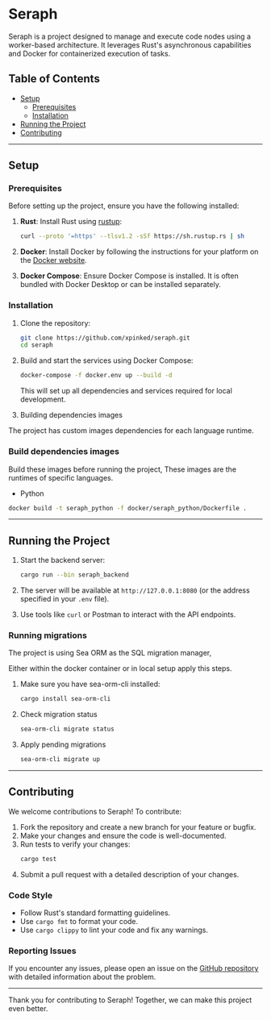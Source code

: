# Seraph

Seraph is a project designed to manage and execute code nodes using a worker-based architecture. It leverages Rust's asynchronous capabilities and Docker for containerized execution of tasks.

## Table of Contents

- [Setup](#setup)
  - [Prerequisites](#prerequisites)
  - [Installation](#installation)
- [Running the Project](#running-the-project)
- [Contributing](#contributing)

---

## Setup

### Prerequisites

Before setting up the project, ensure you have the following installed:

1. **Rust**: Install Rust using [rustup](https://rustup.rs/):

   ```bash
   curl --proto '=https' --tlsv1.2 -sSf https://sh.rustup.rs | sh
   ```

2. **Docker**: Install Docker by following the instructions for your platform on the [Docker website](https://www.docker.com/get-started).

3. **Docker Compose**: Ensure Docker Compose is installed. It is often bundled with Docker Desktop or can be installed separately.

### Installation

1. Clone the repository:

   ```bash
   git clone https://github.com/xpinked/seraph.git
   cd seraph
   ```

2. Build and start the services using Docker Compose:

   ```bash
   docker-compose -f docker.env up --build -d
   ```

   This will set up all dependencies and services required for local development.

3. Building dependencies images

The project has custom images dependencies for each language runtime.

### Build dependencies images

Build these images before running the project,
These images are the runtimes of specific languages.

- Python

```bash
docker build -t seraph_python -f docker/seraph_python/Dockerfile .
```

---

## Running the Project

1. Start the backend server:

   ```bash
   cargo run --bin seraph_backend
   ```

2. The server will be available at `http://127.0.0.1:8080` (or the address specified in your `.env` file).

3. Use tools like `curl` or Postman to interact with the API endpoints.

### Running migrations

The project is using Sea ORM as the SQL migration manager,

Either within the docker container or in local setup apply this steps.

1. Make sure you have sea-orm-cli installed:
   ```bash
   cargo install sea-orm-cli
   ```
2. Check migration status
   ```bash
   sea-orm-cli migrate status
   ```
3. Apply pending migrations
   ```bash
   sea-orm-cli migrate up
   ```

---

## Contributing

We welcome contributions to Seraph! To contribute:

1. Fork the repository and create a new branch for your feature or bugfix.
2. Make your changes and ensure the code is well-documented.
3. Run tests to verify your changes:
   ```bash
   cargo test
   ```
4. Submit a pull request with a detailed description of your changes.

### Code Style

- Follow Rust's standard formatting guidelines.
- Use `cargo fmt` to format your code.
- Use `cargo clippy` to lint your code and fix any warnings.

### Reporting Issues

If you encounter any issues, please open an issue on the [GitHub repository](https://github.com/xpinked/seraph/issues) with detailed information about the problem.

---

Thank you for contributing to Seraph! Together, we can make this project even better.
